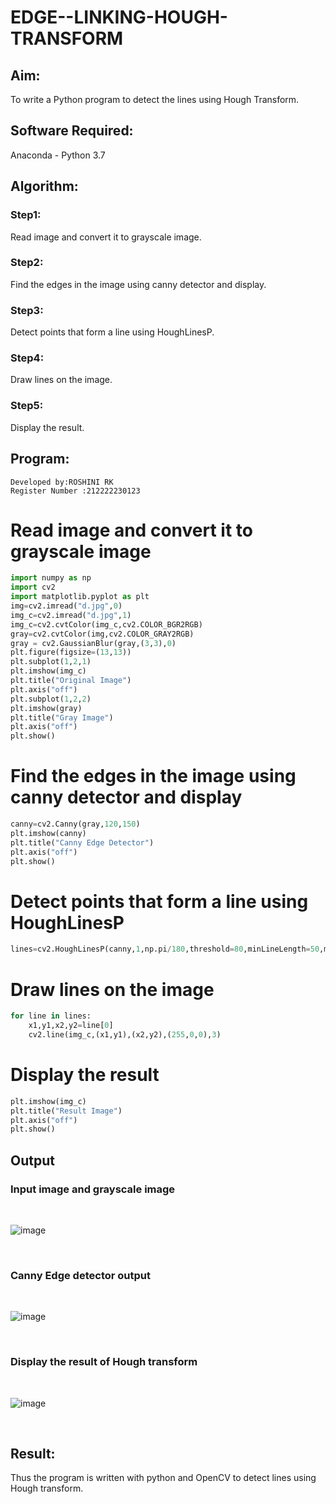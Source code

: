 # EDGE--LINKING-HOUGH-TRANSFORM
## Aim:
To write a Python program to detect the lines using Hough Transform.

## Software Required:
Anaconda - Python 3.7

## Algorithm:
### Step1:
Read image and convert it to grayscale image.
<br>

### Step2:
Find the edges in the image using canny detector and display.
<br>

### Step3:
Detect points that form a line using HoughLinesP.
<br>

### Step4:
Draw lines on the image.
<br>

### Step5:
Display the result.
<br>


## Program:
```
Developed by:ROSHINI RK
Register Number :212222230123
```

# Read image and convert it to grayscale image
```python
import numpy as np
import cv2
import matplotlib.pyplot as plt
img=cv2.imread("d.jpg",0)
img_c=cv2.imread("d.jpg",1)
img_c=cv2.cvtColor(img_c,cv2.COLOR_BGR2RGB)
gray=cv2.cvtColor(img,cv2.COLOR_GRAY2RGB)
gray = cv2.GaussianBlur(gray,(3,3),0)
plt.figure(figsize=(13,13))
plt.subplot(1,2,1)
plt.imshow(img_c)
plt.title("Original Image")
plt.axis("off")
plt.subplot(1,2,2)
plt.imshow(gray)
plt.title("Gray Image")
plt.axis("off")
plt.show()

```


# Find the edges in the image using canny detector and display
```python
canny=cv2.Canny(gray,120,150)
plt.imshow(canny)
plt.title("Canny Edge Detector")
plt.axis("off")
plt.show()

```


# Detect points that form a line using HoughLinesP
```python
lines=cv2.HoughLinesP(canny,1,np.pi/180,threshold=80,minLineLength=50,maxLineGap=250)

```


# Draw lines on the image
```python
for line in lines:
    x1,y1,x2,y2=line[0]
    cv2.line(img_c,(x1,y1),(x2,y2),(255,0,0),3)

```


# Display the result
```python
plt.imshow(img_c)
plt.title("Result Image")
plt.axis("off")
plt.show()
```

## Output

### Input image and grayscale image
<br>

![image](https://github.com/roshiniRK/EDGE--LINKING-HOUGH-TRANSFORM/assets/118956165/4fd00f06-8703-4734-bc27-ae250f22356d)


<br>

### Canny Edge detector output
<br>

![image](https://github.com/roshiniRK/EDGE--LINKING-HOUGH-TRANSFORM/assets/118956165/e1ffa324-4733-4bdb-a242-5a76f7d8d09e)


<br>



### Display the result of Hough transform
<br>

![image](https://github.com/roshiniRK/EDGE--LINKING-HOUGH-TRANSFORM/assets/118956165/91ede1bf-72be-49dd-bc41-9b16da60cd21)


<br>



## Result:
Thus the program is written with python and OpenCV to detect lines using Hough transform. 
